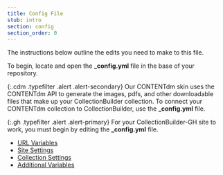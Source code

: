 ```yaml
---
title: Config File
stub: intro
section: config
section_order: 0
---
```


The instructions below outline the edits you need to make to this file. 

To begin, locate and open the **_config.yml** file in the base of your repository.

{:.cdm .typefilter .alert .alert-secondary}
Our CONTENTdm skin uses the CONTENTdm API to generate the images, pdfs, and other downloadable files that make up your CollectionBuilder collection. To connect your CONTENTdm collection to CollectionBuilder, use the **_config.yml** file. 

{:.gh .typefilter .alert .alert-primary}
For your CollectionBuilder-GH site to work, you must begin by editing the **_config.yml** file.

- [URL Variables](#url-var)
- [Site Settings](#site)
- [Collection Settings](#coll)
- [Additional Variables](#add)